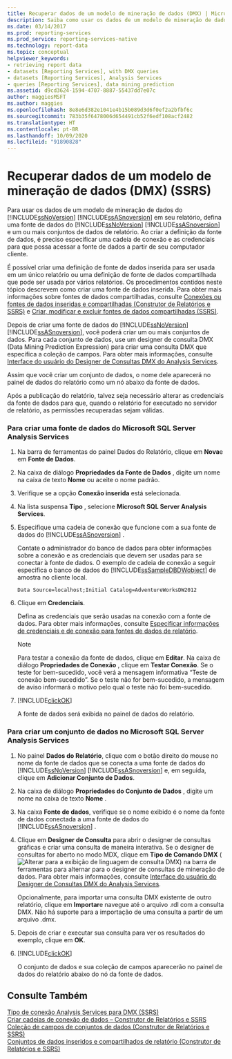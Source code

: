 ```yaml
---
title: Recuperar dados de um modelo de mineração de dados (DMX) | Microsoft Docs
description: Saiba como usar os dados de um modelo de mineração de dados de SSAS (SQL Server Analysis Services) em seu relatório.
ms.date: 03/14/2017
ms.prod: reporting-services
ms.prod_service: reporting-services-native
ms.technology: report-data
ms.topic: conceptual
helpviewer_keywords:
- retrieving report data
- datasets [Reporting Services], with DMX queries
- datasets [Reporting Services], Analysis Services
- queries [Reporting Services], data mining prediction
ms.assetid: d9cd3624-1594-4707-8887-55437dd7e07c
author: maggiesMSFT
ms.author: maggies
ms.openlocfilehash: 8e8e6d382e1041e4b15b089d3d6f0ef2a2bfbf6c
ms.sourcegitcommit: 783b35f6478006d654491cb52f6edf108acf2482
ms.translationtype: HT
ms.contentlocale: pt-BR
ms.lasthandoff: 10/09/2020
ms.locfileid: "91890828"
---
```

# <a name="retrieve-data-from-a-data-mining-model-dmx-ssrs"></a>Recuperar dados de um modelo de mineração de dados (DMX) (SSRS)
  Para usar os dados de um modelo de mineração de dados do [!INCLUDE[ssNoVersion](../../includes/ssnoversion-md.md)] [!INCLUDE[ssASnoversion](../../includes/ssasnoversion-md.md)] em seu relatório, defina uma fonte de dados do [!INCLUDE[ssNoVersion](../../includes/ssnoversion-md.md)] [!INCLUDE[ssASnoversion](../../includes/ssasnoversion-md.md)] e um ou mais conjuntos de dados de relatório. Ao criar a definição da fonte de dados, é preciso especificar uma cadeia de conexão e as credenciais para que possa acessar a fonte de dados a partir de seu computador cliente.  
  
 É possível criar uma definição de fonte de dados inserida para ser usada em um único relatório ou uma definição de fonte de dados compartilhada que pode ser usada por vários relatórios. Os procedimentos contidos neste tópico descrevem como criar uma fonte de dados inserida. Para obter mais informações sobre fontes de dados compartilhadas, consulte [Conexões ou fontes de dados inseridas e compartilhadas &#40;Construtor de Relatórios e SSRS&#41;](./data-connections-data-sources-and-connection-strings-report-builder-and-ssrs.md) e [Criar, modificar e excluir fontes de dados compartilhadas &#40;SSRS&#41;](../../reporting-services/report-data/create-modify-and-delete-shared-data-sources-ssrs.md).  
  
 Depois de criar uma fonte de dados do [!INCLUDE[ssNoVersion](../../includes/ssnoversion-md.md)] [!INCLUDE[ssASnoversion](../../includes/ssasnoversion-md.md)], você poderá criar um ou mais conjuntos de dados. Para cada conjunto de dados, use um designer de consulta DMX (Data Mining Prediction Expression) para criar uma consulta DMX que especifica a coleção de campos. Para obter mais informações, consulte [Interface do usuário do Designer de Consultas DMX do Analysis Services](../../reporting-services/report-data/analysis-services-dmx-query-designer-user-interface.md).  
  
 Assim que você criar um conjunto de dados, o nome dele aparecerá no painel de dados do relatório como um nó abaixo da fonte de dados.  
  
 Após a publicação do relatório, talvez seja necessário alterar as credenciais da fonte de dados para que, quando o relatório for executado no servidor de relatório, as permissões recuperadas sejam válidas.  
  
### <a name="to-create-an-embedded-microsoft-sql-server-analysis-services-data-source"></a>Para criar uma fonte de dados do Microsoft SQL Server Analysis Services  
  
1.  Na barra de ferramentas do painel Dados do Relatório, clique em **Nova**e em **Fonte de Dados**.  
  
2.  Na caixa de diálogo **Propriedades da Fonte de Dados** , digite um nome na caixa de texto **Nome** ou aceite o nome padrão.  
  
3.  Verifique se a opção **Conexão inserida** está selecionada.  
  
4.  Na lista suspensa **Tipo** , selecione **Microsoft SQL Server Analysis Services**.  
  
5.  Especifique uma cadeia de conexão que funcione com a sua fonte de dados do [!INCLUDE[ssASnoversion](../../includes/ssasnoversion-md.md)] .  
  
     Contate o administrador do banco de dados para obter informações sobre a conexão e as credenciais que devem ser usadas para se conectar à fonte de dados. O exemplo de cadeia de conexão a seguir especifica o banco de dados do [!INCLUDE[ssSampleDBDWobject](../../includes/sssampledbdwobject-md.md)] de amostra no cliente local.  
  
    ```  
    Data Source=localhost;Initial Catalog=AdventureWorksDW2012  
    ```  
  
6.  Clique em **Credenciais**.  
  
     Defina as credenciais que serão usadas na conexão com a fonte de dados. Para obter mais informações, consulte [Especificar informações de credenciais e de conexão para fontes de dados de relatório](../../reporting-services/report-data/specify-credential-and-connection-information-for-report-data-sources.md).  
  
    > [!NOTE]  
    >  Para testar a conexão da fonte de dados, clique em **Editar**. Na caixa de diálogo **Propriedades de Conexão** , clique em **Testar Conexão**. Se o teste for bem-sucedido, você verá a mensagem informativa “Teste de conexão bem-sucedido”. Se o teste não for bem-sucedido, a mensagem de aviso informará o motivo pelo qual o teste não foi bem-sucedido.  
  
7.  [!INCLUDE[clickOK](../../includes/clickok-md.md)]  
  
     A fonte de dados será exibida no painel de dados do relatório.  
  
### <a name="to-create-a-dataset-for-a-microsoft-sql-server-analysis-services"></a>Para criar um conjunto de dados no Microsoft SQL Server Analysis Services  
  
1.  No painel **Dados do Relatório**, clique com o botão direito do mouse no nome da fonte de dados que se conecta a uma fonte de dados do [!INCLUDE[ssNoVersion](../../includes/ssnoversion-md.md)] [!INCLUDE[ssASnoversion](../../includes/ssasnoversion-md.md)] e, em seguida, clique em **Adicionar Conjunto de Dados**.  
  
2.  Na caixa de diálogo **Propriedades do Conjunto de Dados** , digite um nome na caixa de texto **Nome** .  
  
3.  Na caixa **Fonte de dados**, verifique se o nome exibido é o nome da fonte de dados conectada a uma fonte de dados do [!INCLUDE[ssASnoversion](../../includes/ssasnoversion-md.md)] .  
  
4.  Clique em **Designer de Consulta** para abrir o designer de consultas gráficas e criar uma consulta de maneira interativa. Se o designer de consultas for aberto no modo MDX, clique em **Tipo de Comando DMX** (![Alterar para a exibição de linguagem de consulta DMX](../../reporting-services/report-data/media/rsqdicon-commandtypedmx.gif "Alterar para o modo de exibição de linguagem de consulta DMX")) na barra de ferramentas para alternar para o designer de consultas de mineração de dados. Para obter mais informações, consulte [Interface do usuário do Designer de Consultas DMX do Analysis Services](../../reporting-services/report-data/analysis-services-dmx-query-designer-user-interface.md).  
  
     Opcionalmente, para importar uma consulta DMX existente de outro relatório, clique em **Importar**e navegue até o arquivo .rdl com a consulta DMX. Não há suporte para a importação de uma consulta a partir de um arquivo .dmx.  
  
5.  Depois de criar e executar sua consulta para ver os resultados do exemplo, clique em **OK**.  
  
6.  [!INCLUDE[clickOK](../../includes/clickok-md.md)]  
  
     O conjunto de dados e sua coleção de campos aparecerão no painel de dados do relatório abaixo do nó da fonte de dados.  
  
## <a name="see-also"></a>Consulte Também  
 [Tipo de conexão Analysis Services para DMX &#40;SSRS&#41;](../../reporting-services/report-data/analysis-services-connection-type-for-dmx-ssrs.md)   
 [Criar cadeias de conexão de dados – Construtor de Relatórios e SSRS](../../reporting-services/report-data/data-connections-data-sources-and-connection-strings-report-builder-and-ssrs.md)   
 [Coleção de campos de conjuntos de dados &#40;Construtor de Relatórios e SSRS&#41;](../../reporting-services/report-data/dataset-fields-collection-report-builder-and-ssrs.md)   
 [Conjuntos de dados inseridos e compartilhados de relatório &#40;Construtor de Relatórios e SSRS&#41;](../../reporting-services/report-data/report-embedded-datasets-and-shared-datasets-report-builder-and-ssrs.md)  
  
